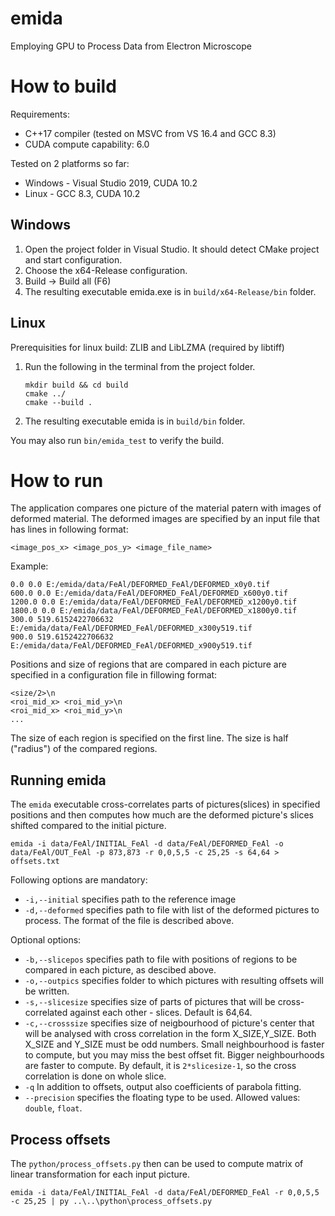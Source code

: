 # emida
Employing GPU to Process Data from Electron Microscope


# How to build

Requirements:
- C++17 compiler (tested on MSVC from VS 16.4 and GCC 8.3)
- CUDA compute capability: 6.0

Tested on 2 platforms so far:
- Windows - Visual Studio 2019, CUDA 10.2
- Linux - GCC 8.3, CUDA 10.2

## Windows

1. Open the project folder in Visual Studio. It should detect CMake project and start configuration.
2. Choose the x64-Release configuration.
3. Build -> Build all (F6)
4. The resulting executable emida.exe is in `build/x64-Release/bin` folder.

## Linux

Prerequisities for linux build: ZLIB and LibLZMA (required by libtiff)

1. Run the following in the terminal from the project folder.
    ```
    mkdir build && cd build
    cmake ../
    cmake --build .
    ```
2. The resulting executable emida is in `build/bin` folder.


You may also run `bin/emida_test` to verify the build.

# How to run
The application compares one picture of the material patern with images of deformed material. The deformed images are specified by an input file that has lines in following format:
```
<image_pos_x> <image_pos_y> <image_file_name>
```
Example:
```
0.0 0.0 E:/emida/data/FeAl/DEFORMED_FeAl/DEFORMED_x0y0.tif
600.0 0.0 E:/emida/data/FeAl/DEFORMED_FeAl/DEFORMED_x600y0.tif
1200.0 0.0 E:/emida/data/FeAl/DEFORMED_FeAl/DEFORMED_x1200y0.tif
1800.0 0.0 E:/emida/data/FeAl/DEFORMED_FeAl/DEFORMED_x1800y0.tif
300.0 519.6152422706632 E:/emida/data/FeAl/DEFORMED_FeAl/DEFORMED_x300y519.tif
900.0 519.6152422706632 E:/emida/data/FeAl/DEFORMED_FeAl/DEFORMED_x900y519.tif
```

Positions and size of regions that are compared in each picture are specified in a configuration file in fillowing format:
```
<size/2>\n
<roi_mid_x> <roi_mid_y>\n
<roi_mid_x> <roi_mid_y>\n
...
```
The size of each region is specified on the first line. The size is half ("radius") of the compared regions.


## Running emida

The `emida` executable cross-correlates parts of pictures(slices) in specified positions and then computes how much are the deformed picture's slices shifted compared to the initial picture.
```
emida -i data/FeAl/INITIAL_FeAl -d data/FeAl/DEFORMED_FeAl -o data/FeAl/OUT_FeAl -p 873,873 -r 0,0,5,5 -c 25,25 -s 64,64 > offsets.txt
```

Following options are mandatory:
- `-i,--initial` specifies path to the reference image
- `-d,--deformed` specifies path to file with list of the deformed pictures to process. The format of the file is described above.

Optional options:
- `-b,--slicepos` specifies path to file with positions of regions to be compared in each picture, as descibed above.
- `-o,--outpics` specifies folder to which pictures with resulting offsets will be written.
- `-s,--slicesize` specifies size of parts of pictures that will be cross-correlated against each other - slices. Default is 64,64.
- `-c,--crosssize` specifies size of neigbourhood of picture's center that will be analysed with cross correlation in the form X_SIZE,Y_SIZE. Both X_SIZE and Y_SIZE must be odd numbers. Small neighbourhood is faster to compute, but you may miss the best offset fit. Bigger neighbourhoods are faster to compute. By default, it is `2*slicesize-1`, so the cross correlation is done on whole slice.
- `-q` In addition to offsets, output also coefficients of parabola fitting.
- `--precision` specifies the floating type to be used. Allowed values: `double`, `float`.


## Process offsets

The `python/process_offsets.py` then can be used to compute matrix of linear transformation for each input picture.

```
emida -i data/FeAl/INITIAL_FeAl -d data/FeAl/DEFORMED_FeAl -r 0,0,5,5 -c 25,25 | py ..\..\python\process_offsets.py
```
